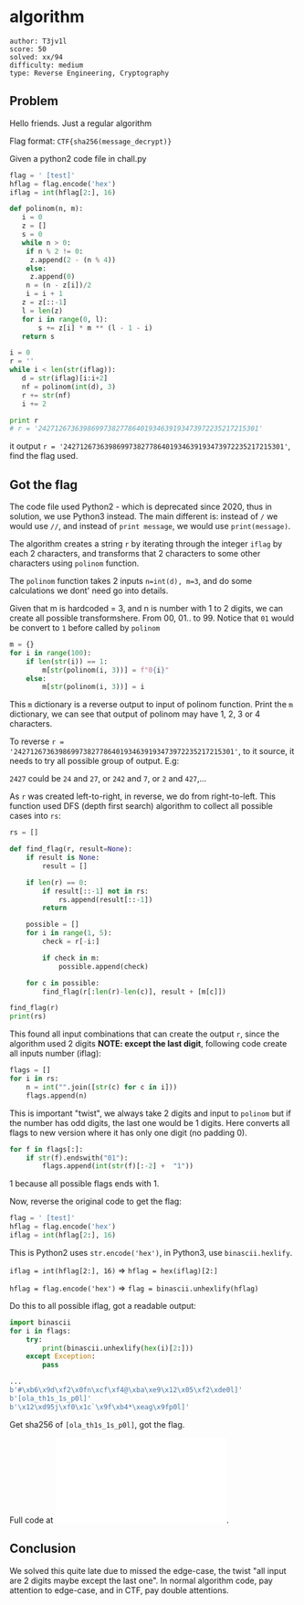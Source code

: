 # algorithm

```
author: T3jv1l
score: 50
solved: xx/94
difficulty: medium
type: Reverse Engineering, Cryptography
```

## Problem
Hello friends. Just a regular algorithm

Flag format: `CTF{sha256(message_decrypt)}`

Given a python2 code file in chall.py

```py
flag = ' [test]'
hflag = flag.encode('hex')
iflag = int(hflag[2:], 16)

def polinom(n, m):
   i = 0
   z = []
   s = 0
   while n > 0:
    if n % 2 != 0:
     z.append(2 - (n % 4))
    else:
     z.append(0)
    n = (n - z[i])/2
    i = i + 1
   z = z[::-1]
   l = len(z)
   for i in range(0, l):
       s += z[i] * m ** (l - 1 - i)
   return s

i = 0
r = ''
while i < len(str(iflag)):
   d = str(iflag)[i:i+2]
   nf = polinom(int(d), 3)
   r += str(nf)
   i += 2

print r
# r = '242712673639869973827786401934639193473972235217215301'
```

it output `r = '242712673639869973827786401934639193473972235217215301'`, find the flag used.

## Got the flag

The code file used Python2 - which is deprecated since 2020, thus in solution, we use Python3 instead.
The main different is: instead of `/` we would use `//`, and instead of `print message`, we would use `print(message)`.

The algorithm creates a string `r` by iterating through the integer `iflag` by each 2 characters, and transforms that 2 characters to some other characters using `polinom` function.

The `polinom` function takes 2 inputs `n=int(d), m=3`, and do some calculations we dont' need go into details.

Given that m is hardcoded = 3, and n is number with 1 to 2 digits, we can create all possible transformshere. From 00, 01.. to 99. Notice that `01` would be convert to `1` before called by `polinom`

```py
m = {}
for i in range(100):
    if len(str(i)) == 1:
        m[str(polinom(i, 3))] = f"0{i}"
    else:
        m[str(polinom(i, 3))] = i
```

This `m` dictionary is a reverse output to input of polinom function. Print the `m` dictionary, we can see that output of polinom may have 1, 2, 3 or 4 characters.

To reverse `r = '242712673639869973827786401934639193473972235217215301'`, to it source, it needs to try all possible group of output. E.g:

`2427` could be `24` and `27`, or `242` and `7`, or `2` and `427`,...

As `r` was created left-to-right, in reverse, we do from right-to-left. This function used DFS (depth first search) algorithm to collect all possible cases into `rs`:

```py
rs = []

def find_flag(r, result=None):
    if result is None:
        result = []

    if len(r) == 0:
        if result[::-1] not in rs:
            rs.append(result[::-1])
        return

    possible = []
    for i in range(1, 5):
        check = r[-i:]

        if check in m:
            possible.append(check)

    for c in possible:
        find_flag(r[:len(r)-len(c)], result + [m[c]])

find_flag(r)
print(rs)
```

This found all input combinations that can create the output `r`, since the algorithm used 2 digits **NOTE: except the last digit**, following code create all inputs number (iflag):

```py
flags = []
for i in rs:
    n = int("".join([str(c) for c in i]))
    flags.append(n)
```

This is important "twist", we always take 2 digits and input to `polinom` but if the number has odd digits, the last one would be 1 digits. Here converts all flags to new version where it has only one digit (no padding 0).

```py
for f in flags[:]:
    if str(f).endswith("01"):
        flags.append(int(str(f)[:-2] +  "1"))
```
1 because all possible flags ends with 1.

Now, reverse the original code to get the flag:

```py
flag = ' [test]'
hflag = flag.encode('hex')
iflag = int(hflag[2:], 16)
```

This is Python2 uses `str.encode('hex')`, in Python3, use `binascii.hexlify`.

`iflag = int(hflag[2:], 16)` => `hflag = hex(iflag)[2:]`

`hflag = flag.encode('hex')` => `flag = binascii.unhexlify(hflag)`

Do this to all possible iflag, got a readable output:

```py
import binascii
for i in flags:
    try:
        print(binascii.unhexlify(hex(i)[2:]))
    except Exception:
        pass
```

```py
...
b'#\xb6\x9d\xf2\x0fn\xcf\xf4@\xba\xe9\x12\x05\xf2\xde0l]'
b'[ola_th1s_1s_p0l]'
b'\x12\xd95j\xf0\x1c`\x9f\xb4*\xeag\x9fp0l]'
```

Get sha256 of `[ola_th1s_1s_p0l]`, got the flag.

Full code at ![here](algorithm.py).

## Conclusion
We solved this quite late due to missed the edge-case, the twist "all input are 2 digits maybe except the last one". In normal algorithm code, pay attention to edge-case, and in CTF, pay double attentions.
